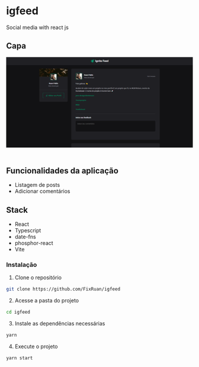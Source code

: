 # igfeed

Social media with react js

## Capa

<img src="./Capa.png" /> <br/> <br/>

## Funcionalidades da aplicação
- Listagem de posts
- Adicionar comentários

## Stack

- React
- Typescript
- date-fns
- phosphor-react
- Vite

### Instalação
1. Clone o repositório
```bash
git clone https://github.com/FixRuan/igfeed
```
2. Acesse a pasta do projeto
```bash
cd igfeed
```
3. Instale as dependências necessárias 
```bash
yarn
```
4. Execute o projeto
```bash
yarn start
```
